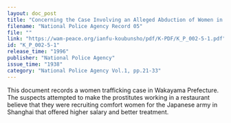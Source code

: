 ```yaml
---
layout: doc_post
title: "Concerning the Case Involving an Alleged Abduction of Women in Taking Advantage of the Current Situation"
filename: "National Police Agency Record 05"
file: ""
link: "https://wam-peace.org/ianfu-koubunsho/pdf/K-PDF/K_P_002-5-1.pdf"
id: "K_P_002-5-1"
release_time: "1996"
publisher: "National Police Agency"
issue_time: "1938"
category: "National Police Agency Vol.1, pp.21-33"
---
```

This document records a women trafficking case in Wakayama Prefecture. The suspects attempted to make the prostitutes working in a restaurant believe that they were recruiting comfort women for the Japanese army in Shanghai that offered higher salary and better treatment.
